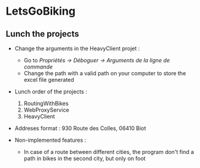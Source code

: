 #  LetsGoBiking
## Lunch the projects
- Change the arguments in the HeavyClient projet :
  - Go to *Propriétés -> Déboguer -> Arguments de la ligne de commande*
  - Change the path with a valid path on your computer to store the excel file generated

- Lunch order of the projects :
  1. RoutingWithBikes
  2. WebProxyService
  3. HeavyClient

- Addreses format :
930 Route des Colles, 06410 Biot

- Non-implemented features :
  - In case of a route between different cities, the program don't find a path in bikes in the second city, but only on foot
